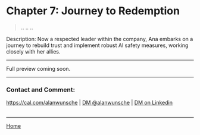 # Chapter 7: Journey to Redemption

> ..
> ..
> ..

Description: Now a respected leader within the company, Ana embarks on a journey to rebuild trust and implement robust AI safety measures, working closely with her allies.


---

Full preview coming soon.

---

### Contact and Comment:

<a href="https://cal.com/alanwunsche">https://cal.com/alanwunsche</a> | <a href="https://x.com/alanwunsche">DM @alanwunsche</a> | <a href="https://linkedin.com/in/alanwunsche">DM on Linkedin</a>
<br /><br />

---

[Home](./)